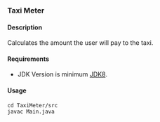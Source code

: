 ### Taxi Meter
#### Description
Calculates the amount the user will pay to the taxi.
#### Requirements
- JDK Version is minimum [JDK8](https://www.oracle.com/tr/java/technologies/downloads/).

#### Usage
```
cd TaxiMeter/src
javac Main.java
```